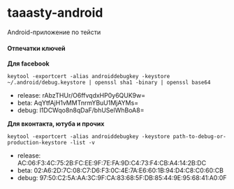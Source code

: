 taaasty-android
===============

Android-приложение по тейсти



#### Отпечатки ключей


**Для facebook**

`keytool -exportcert -alias androiddebugkey -keystore ~/.android/debug.keystore | openssl sha1 -binary | openssl base64`

* release: rAbzTHUr/O6ffvqdxHP0y6QUK9w=
* beta: AqYtfAjH1vMMTnrmYBuU1MjAYMs=
* debug: l1DCWqo8n8qDaF/bhUSelWhBoA8=

**Для вконтакта, ютуба и прочих**

`keytool -exportcert -alias androiddebugkey -keystore path-to-debug-or-production-keystore -list -v `

* release: AC:06:F3:4C:75:2B:FC:EE:9F:7E:FA:9D:C4:73:F4:CB:A4:14:2B:DC
* beta: 02:A6:2D:7C:08:C7:D6:F3:0C:4E:7A:E6:60:1B:94:D4:C8:C0:60:CB
* debug: 97:50:C2:5A:AA:3C:9F:CA:83:68:5F:DB:85:44:9E:95:68:41:A0:0F



